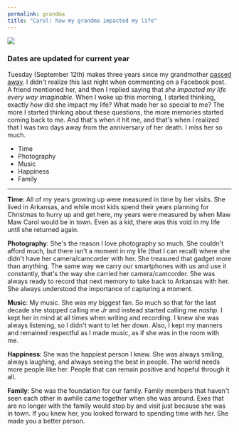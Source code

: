 ```yaml
---
permalink: grandma
title: "Carol: how my grandma impacted my life"
---
```


![][image-1]

### Dates are updated for current year

Tuesday (September 12th) makes three years since my grandmother [passed away][1]. I didn't realize this last night when commenting on a Facebook post. A friend mentioned her, and then I replied saying that *she impacted my life every way imaginable*. When I woke up this morning, I started thinking, exactly *how* did she impact my life? What made her so special to me? The more I started thinking about these questions, the more memories started coming back to me. And that's when it hit me, and that's when I realized that I was two days away from the anniversary of her death. I miss her so much.

- Time
- Photography
- Music
- Happiness
- Family

-  - -

**Time**: All of my years growing up were measured in time by her visits. She lived in Arkansas, and while most kids spend their years planning for Christmas to hurry up and get here, my years were measured by when Maw Maw Carol would be in town. Even as a kid, there was this void in my life until she returned again.

**Photography**: She's the reason I love photography so much. She couldn't afford much, but there isn't a moment in my life (that I can recall) where she didn't have her camera/camcorder with her. She treasured that gadget more than anything. The same way we carry our smartphones with us and use it constantly, that's the way she carried her camera/camcorder. She was always ready to record that next memory to take back to Arkansas with her. She always understood the importance of capturing a moment.

**Music**: My music. She was my biggest fan. So much so that for the last decade she stopped calling me *Jr* and instead started calling me *nashp*. I kept her in mind at all times when writing and recording. I knew she was always listening, so I didn't want to let her down. Also, I kept my manners and remained respectful as I made music, as if she was in the room with me.

**Happiness**: She was the happiest person I knew. She was always smiling, always laughing, and always seeing the best in people. The world needs more people like her. People that can remain positive and hopeful through it all.

**Family**: She was the foundation for our family. Family members that haven't seen each other in awhile came together when she was around. Exes that are no longer with the family would stop by and visit just because she was in town. If you knew her, you looked forward to spending time with her.  She made you a better person.

[1]:	http://nashp.com/carol

[image-1]:	https://dl.dropboxusercontent.com/s/wrizehpyp5vbkpy/Photo%20Sep%2010,%203%2000%2039%20PM.jpg